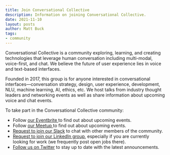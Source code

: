 ```yaml
---
title: Join Conversational Collective
description: Information on joining Conversational Collective.
date: 2021-11-10
layout: posts
author: Matt Buck
tags:
- community
---
```


Conversational Collective is a community exploring, learning, and creating technologies that leverage human conversation including multi-modal, voice-first, and chat. We believe the future of user experience lies in voice and text-based interfaces.

Founded in 2017, this group is for anyone interested in conversational interfaces—conversation strategy, design, user experience, development, NLU, machine learning, AI, ethics, etc. We host talks from industry thought leaders and networking events as well as share information about upcoming voice and chat events.

To take part in the Conversational Collective community:

*  Follow <a href="[https://www.meetup.com/ConvoCollective/](https://www.eventbrite.com/o/conversational-collective-30282612756)" target="_blank">our Eventbrite </a> to find out about upcoming events.
*  Follow <a href="https://www.meetup.com/ConvoCollective/" target="_blank">our Meetup </a> to find out about upcoming events.
* <a href="https://forms.clickup.com/f/a3jv0-1300/T0T10650YMZJSZYWKG" target="_blank">Request to join our Slack</a> to chat with other members of the community.
* <a href="https://www.linkedin.com/groups/12333917/" target="_blank">Request to join our LinkedIn group</a>, especially if you are currently looking for work (we frequently post open jobs there).
* <a href="https://twitter.com/ConvoCollective/" target="_blank">Follow us on Twitter</a> to stay up to date with the latest announcements.





